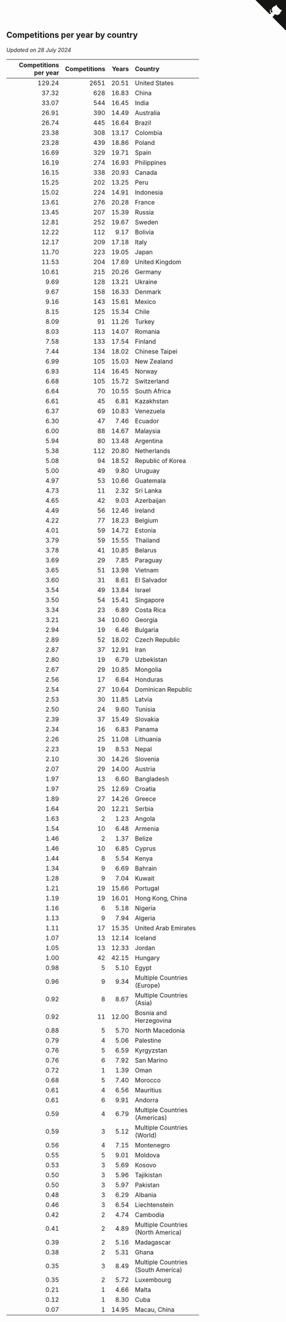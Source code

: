 ## Competitions per year by country

*Updated on 28 July 2024*

| Competitions per year | Competitions | Years | Country |
| ---: | ---: | ---: | :--- |
| 129.24 | 2651 | 20.51 | United States |
| 37.32 | 628 | 16.83 | China |
| 33.07 | 544 | 16.45 | India |
| 26.91 | 390 | 14.49 | Australia |
| 26.74 | 445 | 16.64 | Brazil |
| 23.38 | 308 | 13.17 | Colombia |
| 23.28 | 439 | 18.86 | Poland |
| 16.69 | 329 | 19.71 | Spain |
| 16.19 | 274 | 16.93 | Philippines |
| 16.15 | 338 | 20.93 | Canada |
| 15.25 | 202 | 13.25 | Peru |
| 15.02 | 224 | 14.91 | Indonesia |
| 13.61 | 276 | 20.28 | France |
| 13.45 | 207 | 15.39 | Russia |
| 12.81 | 252 | 19.67 | Sweden |
| 12.22 | 112 | 9.17 | Bolivia |
| 12.17 | 209 | 17.18 | Italy |
| 11.70 | 223 | 19.05 | Japan |
| 11.53 | 204 | 17.69 | United Kingdom |
| 10.61 | 215 | 20.26 | Germany |
| 9.69 | 128 | 13.21 | Ukraine |
| 9.67 | 158 | 16.33 | Denmark |
| 9.16 | 143 | 15.61 | Mexico |
| 8.15 | 125 | 15.34 | Chile |
| 8.09 | 91 | 11.26 | Turkey |
| 8.03 | 113 | 14.07 | Romania |
| 7.58 | 133 | 17.54 | Finland |
| 7.44 | 134 | 18.02 | Chinese Taipei |
| 6.99 | 105 | 15.03 | New Zealand |
| 6.93 | 114 | 16.45 | Norway |
| 6.68 | 105 | 15.72 | Switzerland |
| 6.64 | 70 | 10.55 | South Africa |
| 6.61 | 45 | 6.81 | Kazakhstan |
| 6.37 | 69 | 10.83 | Venezuela |
| 6.30 | 47 | 7.46 | Ecuador |
| 6.00 | 88 | 14.67 | Malaysia |
| 5.94 | 80 | 13.48 | Argentina |
| 5.38 | 112 | 20.80 | Netherlands |
| 5.08 | 94 | 18.52 | Republic of Korea |
| 5.00 | 49 | 9.80 | Uruguay |
| 4.97 | 53 | 10.66 | Guatemala |
| 4.73 | 11 | 2.32 | Sri Lanka |
| 4.65 | 42 | 9.03 | Azerbaijan |
| 4.49 | 56 | 12.46 | Ireland |
| 4.22 | 77 | 18.23 | Belgium |
| 4.01 | 59 | 14.72 | Estonia |
| 3.79 | 59 | 15.55 | Thailand |
| 3.78 | 41 | 10.85 | Belarus |
| 3.69 | 29 | 7.85 | Paraguay |
| 3.65 | 51 | 13.98 | Vietnam |
| 3.60 | 31 | 8.61 | El Salvador |
| 3.54 | 49 | 13.84 | Israel |
| 3.50 | 54 | 15.41 | Singapore |
| 3.34 | 23 | 6.89 | Costa Rica |
| 3.21 | 34 | 10.60 | Georgia |
| 2.94 | 19 | 6.46 | Bulgaria |
| 2.89 | 52 | 18.02 | Czech Republic |
| 2.87 | 37 | 12.91 | Iran |
| 2.80 | 19 | 6.79 | Uzbekistan |
| 2.67 | 29 | 10.85 | Mongolia |
| 2.56 | 17 | 6.64 | Honduras |
| 2.54 | 27 | 10.64 | Dominican Republic |
| 2.53 | 30 | 11.85 | Latvia |
| 2.50 | 24 | 9.60 | Tunisia |
| 2.39 | 37 | 15.49 | Slovakia |
| 2.34 | 16 | 6.83 | Panama |
| 2.26 | 25 | 11.08 | Lithuania |
| 2.23 | 19 | 8.53 | Nepal |
| 2.10 | 30 | 14.26 | Slovenia |
| 2.07 | 29 | 14.00 | Austria |
| 1.97 | 13 | 6.60 | Bangladesh |
| 1.97 | 25 | 12.69 | Croatia |
| 1.89 | 27 | 14.26 | Greece |
| 1.64 | 20 | 12.21 | Serbia |
| 1.63 | 2 | 1.23 | Angola |
| 1.54 | 10 | 6.48 | Armenia |
| 1.46 | 2 | 1.37 | Belize |
| 1.46 | 10 | 6.85 | Cyprus |
| 1.44 | 8 | 5.54 | Kenya |
| 1.34 | 9 | 6.69 | Bahrain |
| 1.28 | 9 | 7.04 | Kuwait |
| 1.21 | 19 | 15.66 | Portugal |
| 1.19 | 19 | 16.01 | Hong Kong, China |
| 1.16 | 6 | 5.18 | Nigeria |
| 1.13 | 9 | 7.94 | Algeria |
| 1.11 | 17 | 15.35 | United Arab Emirates |
| 1.07 | 13 | 12.14 | Iceland |
| 1.05 | 13 | 12.33 | Jordan |
| 1.00 | 42 | 42.15 | Hungary |
| 0.98 | 5 | 5.10 | Egypt |
| 0.96 | 9 | 9.34 | Multiple Countries (Europe) |
| 0.92 | 8 | 8.67 | Multiple Countries (Asia) |
| 0.92 | 11 | 12.00 | Bosnia and Herzegovina |
| 0.88 | 5 | 5.70 | North Macedonia |
| 0.79 | 4 | 5.06 | Palestine |
| 0.76 | 5 | 6.59 | Kyrgyzstan |
| 0.76 | 6 | 7.92 | San Marino |
| 0.72 | 1 | 1.39 | Oman |
| 0.68 | 5 | 7.40 | Morocco |
| 0.61 | 4 | 6.56 | Mauritius |
| 0.61 | 6 | 9.91 | Andorra |
| 0.59 | 4 | 6.79 | Multiple Countries (Americas) |
| 0.59 | 3 | 5.12 | Multiple Countries (World) |
| 0.56 | 4 | 7.15 | Montenegro |
| 0.55 | 5 | 9.01 | Moldova |
| 0.53 | 3 | 5.69 | Kosovo |
| 0.50 | 3 | 5.96 | Tajikistan |
| 0.50 | 3 | 5.97 | Pakistan |
| 0.48 | 3 | 6.29 | Albania |
| 0.46 | 3 | 6.54 | Liechtenstein |
| 0.42 | 2 | 4.74 | Cambodia |
| 0.41 | 2 | 4.89 | Multiple Countries (North America) |
| 0.39 | 2 | 5.16 | Madagascar |
| 0.38 | 2 | 5.31 | Ghana |
| 0.35 | 3 | 8.49 | Multiple Countries (South America) |
| 0.35 | 2 | 5.72 | Luxembourg |
| 0.21 | 1 | 4.66 | Malta |
| 0.12 | 1 | 8.30 | Cuba |
| 0.07 | 1 | 14.95 | Macau, China |


<a href="https://github.com/jonatanklosko/wca_statistics" class="github-corner" aria-label="View source on Github"><svg width="80" height="80" viewBox="0 0 250 250" style="fill:#151513; color:#fff; position: absolute; top: 0; border: 0; right: 0;" aria-hidden="true"><path d="M0,0 L115,115 L130,115 L142,142 L250,250 L250,0 Z"></path><path d="M128.3,109.0 C113.8,99.7 119.0,89.6 119.0,89.6 C122.0,82.7 120.5,78.6 120.5,78.6 C119.2,72.0 123.4,76.3 123.4,76.3 C127.3,80.9 125.5,87.3 125.5,87.3 C122.9,97.6 130.6,101.9 134.4,103.2" fill="currentColor" style="transform-origin: 130px 106px;" class="octo-arm"></path><path d="M115.0,115.0 C114.9,115.1 118.7,116.5 119.8,115.4 L133.7,101.6 C136.9,99.2 139.9,98.4 142.2,98.6 C133.8,88.0 127.5,74.4 143.8,58.0 C148.5,53.4 154.0,51.2 159.7,51.0 C160.3,49.4 163.2,43.6 171.4,40.1 C171.4,40.1 176.1,42.5 178.8,56.2 C183.1,58.6 187.2,61.8 190.9,65.4 C194.5,69.0 197.7,73.2 200.1,77.6 C213.8,80.2 216.3,84.9 216.3,84.9 C212.7,93.1 206.9,96.0 205.4,96.6 C205.1,102.4 203.0,107.8 198.3,112.5 C181.9,128.9 168.3,122.5 157.7,114.1 C157.9,116.9 156.7,120.9 152.7,124.9 L141.0,136.5 C139.8,137.7 141.6,141.9 141.8,141.8 Z" fill="currentColor" class="octo-body"></path></svg></a><style>.github-corner:hover .octo-arm{animation:octocat-wave 560ms ease-in-out}@keyframes octocat-wave{0%,100%{transform:rotate(0)}20%,60%{transform:rotate(-25deg)}40%,80%{transform:rotate(10deg)}}@media (max-width:500px){.github-corner:hover .octo-arm{animation:none}.github-corner .octo-arm{animation:octocat-wave 560ms ease-in-out}}</style>
